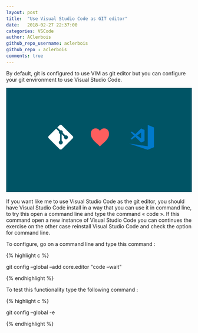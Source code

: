 ```yaml
---
layout: post
title:  "Use Visual Studio Code as GIT editor"
date:   2018-02-27 22:37:00
categories: VSCode
author: AClerbois
github_repo_username: aclerbois
github_repo : aclerbois
comments: true
---
```

By default, git is configured to use VIM as git editor but you can configure your git environment to use Visual Studio Code.

![Git Loves VS Code](/images/ms_loves_git.png "Git Loves VS Code")


If you want like me to use Visual Studio Code as the git editor, you should have Visual Studio Code install in a way that you can use it in command line, to try this open a command line and type the command « code ». If this command open a new instance of Visual Studio Code you can continues the exercise on the other case reinstall Visual Studio Code and check the option for command line.

To configure, go on a command line and type this command :

{% highlight c %}

git config –global –add core.editor "code –wait"

{% endhighlight %}

To test this functionality type the following command :

{% highlight c %}

git config –global -e

{% endhighlight %}
